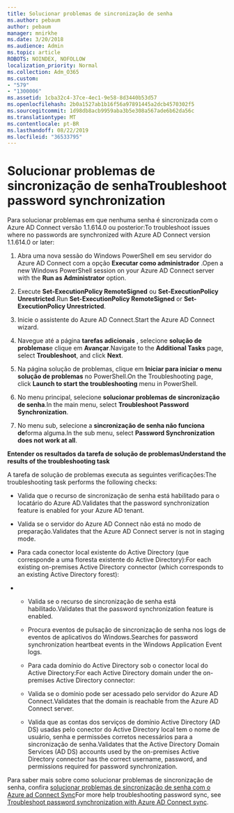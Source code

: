 ```yaml
---
title: Solucionar problemas de sincronização de senha
ms.author: pebaum
author: pebaum
manager: mnirkhe
ms.date: 3/20/2018
ms.audience: Admin
ms.topic: article
ROBOTS: NOINDEX, NOFOLLOW
localization_priority: Normal
ms.collection: Adm_O365
ms.custom:
- "579"
- "1300006"
ms.assetid: 1cba32c4-37ce-4ec1-9e58-8d3440b53d57
ms.openlocfilehash: 2b0a1527ab1b16f56a97891445a2dcb4570302f5
ms.sourcegitcommit: 1d98db8acb9959aba3b5e308a567ade6b62da56c
ms.translationtype: MT
ms.contentlocale: pt-BR
ms.lasthandoff: 08/22/2019
ms.locfileid: "36533795"
---
```

# <a name="troubleshoot-password-synchronization"></a><span data-ttu-id="af2ae-102">Solucionar problemas de sincronização de senha</span><span class="sxs-lookup"><span data-stu-id="af2ae-102">Troubleshoot password synchronization</span></span>

<span data-ttu-id="af2ae-103">Para solucionar problemas em que nenhuma senha é sincronizada com o Azure AD Connect versão 1.1.614.0 ou posterior:</span><span class="sxs-lookup"><span data-stu-id="af2ae-103">To troubleshoot issues where no passwords are synchronized with Azure AD Connect version 1.1.614.0 or later:</span></span>
  
1. <span data-ttu-id="af2ae-104">Abra uma nova sessão do Windows PowerShell em seu servidor do Azure AD Connect com a opção **Executar como administrador** .</span><span class="sxs-lookup"><span data-stu-id="af2ae-104">Open a new Windows PowerShell session on your Azure AD Connect server with the **Run as Administrator** option.</span></span>

2. <span data-ttu-id="af2ae-105">Execute **Set-ExecutionPolicy RemoteSigned** ou **Set-ExecutionPolicy Unrestricted**.</span><span class="sxs-lookup"><span data-stu-id="af2ae-105">Run **Set-ExecutionPolicy RemoteSigned** or **Set-ExecutionPolicy Unrestricted**.</span></span>

3. <span data-ttu-id="af2ae-106">Inicie o assistente do Azure AD Connect.</span><span class="sxs-lookup"><span data-stu-id="af2ae-106">Start the Azure AD Connect wizard.</span></span>

4. <span data-ttu-id="af2ae-107">Navegue até a página **tarefas adicionais** , selecione **solução de problemas**e clique em **Avançar**.</span><span class="sxs-lookup"><span data-stu-id="af2ae-107">Navigate to the **Additional Tasks** page, select **Troubleshoot**, and click **Next**.</span></span>

5. <span data-ttu-id="af2ae-108">Na página solução de problemas, clique em **Iniciar para iniciar o menu solução de problemas** no PowerShell.</span><span class="sxs-lookup"><span data-stu-id="af2ae-108">On the Troubleshooting page, click **Launch to start the troubleshooting** menu in PowerShell.</span></span>

6. <span data-ttu-id="af2ae-109">No menu principal, selecione **solucionar problemas de sincronização de senha**.</span><span class="sxs-lookup"><span data-stu-id="af2ae-109">In the main menu, select **Troubleshoot Password Synchronization**.</span></span>

7. <span data-ttu-id="af2ae-110">No menu sub, selecione a **sincronização de senha não funciona de**forma alguma.</span><span class="sxs-lookup"><span data-stu-id="af2ae-110">In the sub menu, select **Password Synchronization does not work at all**.</span></span>

<span data-ttu-id="af2ae-111">**Entender os resultados da tarefa de solução de problemas**</span><span class="sxs-lookup"><span data-stu-id="af2ae-111">**Understand the results of the troubleshooting task**</span></span>
  
<span data-ttu-id="af2ae-112">A tarefa de solução de problemas executa as seguintes verificações:</span><span class="sxs-lookup"><span data-stu-id="af2ae-112">The troubleshooting task performs the following checks:</span></span>
  
- <span data-ttu-id="af2ae-113">Valida que o recurso de sincronização de senha está habilitado para o locatário do Azure AD.</span><span class="sxs-lookup"><span data-stu-id="af2ae-113">Validates that the password synchronization feature is enabled for your Azure AD tenant.</span></span>

- <span data-ttu-id="af2ae-114">Valida se o servidor do Azure AD Connect não está no modo de preparação.</span><span class="sxs-lookup"><span data-stu-id="af2ae-114">Validates that the Azure AD Connect server is not in staging mode.</span></span>

- <span data-ttu-id="af2ae-115">Para cada conector local existente do Active Directory (que corresponde a uma floresta existente do Active Directory):</span><span class="sxs-lookup"><span data-stu-id="af2ae-115">For each existing on-premises Active Directory connector (which corresponds to an existing Active Directory forest):</span></span>

- 
  - <span data-ttu-id="af2ae-116">Valida se o recurso de sincronização de senha está habilitado.</span><span class="sxs-lookup"><span data-stu-id="af2ae-116">Validates that the password synchronization feature is enabled.</span></span>

  - <span data-ttu-id="af2ae-117">Procura eventos de pulsação de sincronização de senha nos logs de eventos de aplicativos do Windows.</span><span class="sxs-lookup"><span data-stu-id="af2ae-117">Searches for password synchronization heartbeat events in the Windows Application Event logs.</span></span>

  - <span data-ttu-id="af2ae-118">Para cada domínio do Active Directory sob o conector local do Active Directory:</span><span class="sxs-lookup"><span data-stu-id="af2ae-118">For each Active Directory domain under the on-premises Active Directory connector:</span></span>

  - <span data-ttu-id="af2ae-119">Valida se o domínio pode ser acessado pelo servidor do Azure AD Connect.</span><span class="sxs-lookup"><span data-stu-id="af2ae-119">Validates that the domain is reachable from the Azure AD Connect server.</span></span>

  - <span data-ttu-id="af2ae-120">Valida que as contas dos serviços de domínio Active Directory (AD DS) usadas pelo conector do Active Directory local tem o nome de usuário, senha e permissões corretos necessários para a sincronização de senha.</span><span class="sxs-lookup"><span data-stu-id="af2ae-120">Validates that the Active Directory Domain Services (AD DS) accounts used by the on-premises Active Directory connector has the correct username, password, and permissions required for password synchronization.</span></span>

<span data-ttu-id="af2ae-121">Para saber mais sobre como solucionar problemas de sincronização de senha, confira [solucionar problemas de sincronização de senha com o Azure ad Connect Sync](https://docs.microsoft.com/azure/active-directory/connect/active-directory-aadconnectsync-troubleshoot-password-synchronization)</span><span class="sxs-lookup"><span data-stu-id="af2ae-121">For more help troubleshooting password sync, see [Troubleshoot password synchronization with Azure AD Connect sync](https://docs.microsoft.com/azure/active-directory/connect/active-directory-aadconnectsync-troubleshoot-password-synchronization).</span></span>
  